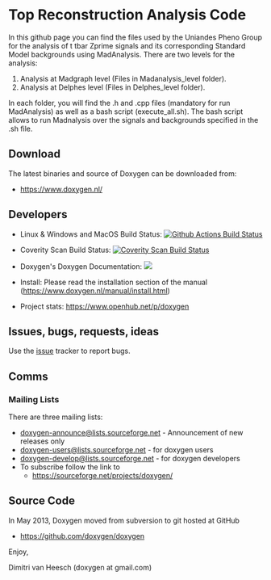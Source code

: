 Top Reconstruction Analysis Code
===============
In this github page you can find the files used by the Uniandes Pheno Group for the analysis of t tbar Zprime signals and its corresponding Standard Model backgrounds using MadAnalysis. 
There are two levels for the analysis:

1. Analysis at Madgraph level (Files in Madanalysis_level folder).
2. Analysis at Delphes level (Files in Delphes_level folder).

In each folder, you will find the .h and .cpp files (mandatory for run MadAnalysis) as well as a bash script (execute_all.sh). The bash script allows to run Madnalysis over the signals and backgrounds specified in the .sh file.  

Download
---------
The latest binaries and source of Doxygen can be downloaded from:
* https://www.doxygen.nl/

Developers
---------
* Linux & Windows and MacOS Build Status: <a href="https://github.com/doxygen/doxygen/actions"><img alt="Github Actions Build Status" src="https://github.com/doxygen/doxygen/workflows/CMake%20Build%20for%20Doxygen/badge.svg"></a>

* Coverity Scan Build Status: <a href="https://scan.coverity.com/projects/2860"> <img alt="Coverity Scan Build Status" src="https://scan.coverity.com/projects/2860/badge.svg"/> </a>

* Doxygen's Doxygen Documentation: <a href="https://codedocs.xyz/doxygen/doxygen/"><img src="https://codedocs.xyz/doxygen/doxygen.svg"/></a>

* Install: Please read the installation section of the manual (https://www.doxygen.nl/manual/install.html)

* Project stats: https://www.openhub.net/p/doxygen

Issues, bugs, requests, ideas
----------------------------------
Use the [issue](https://github.com/doxygen/doxygen/issues) tracker to report bugs.

Comms
----------------------------------
### Mailing Lists ###

There are three mailing lists:

* doxygen-announce@lists.sourceforge.net     - Announcement of new releases only
* doxygen-users@lists.sourceforge.net        - for doxygen users
* doxygen-develop@lists.sourceforge.net      - for doxygen developers
* To subscribe follow the link to
    * https://sourceforge.net/projects/doxygen/

Source Code
----------------------------------
In May 2013, Doxygen moved from
subversion to git hosted at GitHub
* https://github.com/doxygen/doxygen

Enjoy,

Dimitri van Heesch (doxygen at gmail.com)
